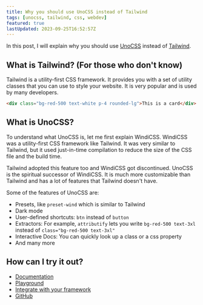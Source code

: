 ```yaml
---
title: Why you should use UnoCSS instead of Tailwind
tags: [unocss, tailwind, css, webdev]
featured: true
lastUpdated: 2023-09-25T16:52:57Z
---
```


In this post, I will explain why you should use [UnoCSS](unocss.dev/) instead of [Tailwind](https://tailwindcss.com/).

## What is Tailwind? (For those who don't know)

Tailwind is a utility-first CSS framework. It provides you with a set of utility classes that you can use to style your website. It is very popular and is used by many developers.

```html
<div class="bg-red-500 text-white p-4 rounded-lg">This is a card</div>
```

## What is UnoCSS?

To understand what UnoCSS is, let me first explain WindiCSS. WindiCSS was a utility-first CSS framework like Tailwind. It was very similar to Tailwind, but it used just-in-time compilation to reduce the size of the CSS file and the build time.

Tailwind adopted this feature too and WindiCSS got discontinued. UnoCSS is the spiritual successor of WindiCSS. It is much more customizable than Tailwind and has a lot of features that Tailwind doesn't have.

Some of the features of UnoCSS are:

- Presets, like `preset-wind` which is similar to Tailwind
- Dark mode
- User-defined shortcuts: `btn` instead of `button`
- Extractors: For example, `attributify` lets you write `bg-red-500 text-3xl` instead of `class="bg-red-500 text-3xl"`
- Interactive Docs: You can quickly look up a class or a css property
- And many more

## How can I try it out?

- [Documentation](https://unocss.dev/)
- [Playground](https://unocss.dev/play/)
- [Integrate with your framework](https://unocss.dev/integrations/)
- [GitHub](https://github.com/unocss/unocss)
